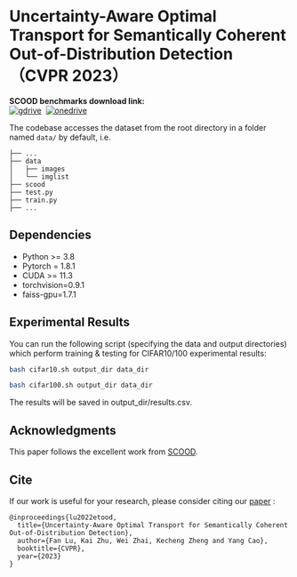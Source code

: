 # Uncertainty-Aware Optimal Transport for Semantically Coherent Out-of-Distribution Detection （CVPR 2023）

**SCOOD benchmarks download link:**<br>[![gdrive](https://img.shields.io/badge/SCOOD%20dataset-google%20drive-f39f37)](https://drive.google.com/file/d/1cbLXZ39xnJjxXnDM7g2KODHIjE0Qj4gu/view?usp=sharing)&nbsp;
[![onedrive](https://img.shields.io/badge/SCOOD%20dataset-onedrive-blue)](https://entuedu-my.sharepoint.com/:u:/r/personal/jingkang001_e_ntu_edu_sg/Documents/scood_benchmark.zip?csf=1&web=1&e=vl8nr8)  

The codebase accesses the dataset from the root directory in a folder named `data/` by default, i.e.
```
├── ...
├── data
│   ├── images
│   └── imglist
├── scood
├── test.py
├── train.py
├── ...
```

## Dependencies
* Python >= 3.8
* Pytorch = 1.8.1
* CUDA >= 11.3
* torchvision=0.9.1
* faiss-gpu=1.7.1


## Experimental Results
You can run the following script (specifying the data and output directories) which perform training & testing for CIFAR10/100 experimental results:
```bash
bash cifar10.sh output_dir data_dir
```
```bash
bash cifar100.sh output_dir data_dir
```
The results will be saved in output_dir/results.csv.

## Acknowledgments
This paper follows the excellent work from [SCOOD](https://jingkang50.github.io/projects/scood).

## Cite
If our work is useful for your research, please consider citing our [paper](https://arxiv.org/abs/2303.10449) :
```
@inproceedings{lu2022etood,
  title={Uncertainty-Aware Optimal Transport for Semantically Coherent Out-of-Distribution Detection},
  author={Fan Lu, Kai Zhu, Wei Zhai, Kecheng Zheng and Yang Cao},
  booktitle={CVPR},
  year={2023}
}
```